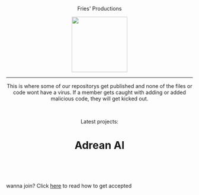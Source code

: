 <p align="center">
Fries' Productions
</p>
<p align="center">
<img src="https://avatars.githubusercontent.com/u/193885647?s=400&u=d48f29611888026dbefa78a4ac8ff5f5ca028e35&v=4" width="150px">
</p>
<hr>
<p align="center">
  This is where some of our repositorys get published and none of the files or code wont have a virus.
  If a member gets caught with adding or added malicious code, they will get kicked out.
</p>
<br>
<p align="center">
  Latest projects: <br>
</p>
<h1 align="center">
  Adrean AI
</h1>
<br><br><br>

wanna join? Click [here](https://github.com/Fries-Productions/Add-Member) to read how to get accepted
